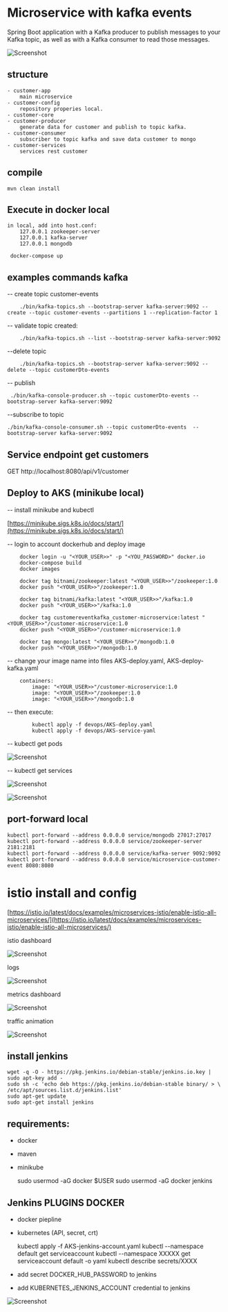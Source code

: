 # Microservice with kafka events

Spring Boot application with a Kafka producer to publish messages to your Kafka topic, as well as with a Kafka consumer to read those messages.

![Screenshot](img/microservice-architecture.png?raw=true "services")

## structure

    - customer-app
        main microservice
    - customer-config
        repository properies local.
    - customer-core
    - customer-producer
        generate data for customer and publish to topic kafka.
    - customer-consumer
        subscriber to topic kafka and save data customer to mongo
    - customer-services
        services rest customer

## compile

    mvn clean install

## Execute in docker local

    in local, add into host.conf: 
        127.0.0.1 zookeeper-server
        127.0.0.1 kafka-server
        127.0.0.1 mongodb

     docker-compose up 

## examples commands kafka

 -- create topic customer-events

        ./bin/kafka-topics.sh --bootstrap-server kafka-server:9092 --create --topic customer-events --partitions 1 --replication-factor 1

-- validate topic created:

        ./bin/kafka-topics.sh --list --bootstrap-server kafka-server:9092
      
--delete topic

        ./bin/kafka-topics.sh --bootstrap-server kafka-server:9092 --delete --topic customerDto-events

-- publish

     ./bin/kafka-console-producer.sh --topic customerDto-events --bootstrap-server kafka-server:9092

--subscribe to topic

    ./bin/kafka-console-consumer.sh --topic customerDto-events  --bootstrap-server kafka-server:9092

## Service endpoint get customers

 GET http://localhost:8080/api/v1/customer

## Deploy to AKS (minikube local)

-- install minikube and kubectl

[https://minikube.sigs.k8s.io/docs/start/](https://minikube.sigs.k8s.io/docs/start/)

-- login to account dockerhub and deploy image
       
        docker login -u "<YOUR_USER>>" -p "<YOU_PASSWORD>" docker.io
        docker-compose build
        docker images

        docker tag bitnami/zookeeper:latest "<YOUR_USER>>"/zookeeper:1.0
        docker push "<YOUR_USER>>"/zookeeper:1.0

        docker tag bitnami/kafka:latest "<YOUR_USER>>"/kafka:1.0
        docker push "<YOUR_USER>>"/kafka:1.0

        docker tag customereventkafka_customer-microservice:latest "<YOUR_USER>>"/customer-microservice:1.0
        docker push "<YOUR_USER>>"/customer-microservice:1.0

        docker tag mongo:latest "<YOUR_USER>>"/mongodb:1.0
        docker push "<YOUR_USER>>"/mongodb:1.0

-- change your image name into files AKS-deploy.yaml, AKS-deploy-kafka.yaml

        containers:
            image: "<YOUR_USER>>"/customer-microservice:1.0
            image: "<YOUR_USER>>"/zookeeper:1.0
            image: "<YOUR_USER>>"/mongodb:1.0

-- then execute:

            kubectl apply -f devops/AKS-deploy.yaml              
            kubectl apply -f devops/AKS-service-yaml

-- kubectl get pods

![Screenshot](img/pods.png?raw=true "pods")

-- kubectl get services

![Screenshot](img/services.png?raw=true "services")


![Screenshot](img/log-microservice.png?raw=true "services")

## port-forward local

    kubectl port-forward --address 0.0.0.0 service/mongodb 27017:27017
    kubectl port-forward --address 0.0.0.0 service/zookeeper-server 2181:2181
    kubectl port-forward --address 0.0.0.0 service/kafka-server 9092:9092
    kubectl port-forward --address 0.0.0.0 service/microservice-customer-event 8080:8080



# istio install and config

   [https://istio.io/latest/docs/examples/microservices-istio/enable-istio-all-microservices/](https://istio.io/latest/docs/examples/microservices-istio/enable-istio-all-microservices/)


 istio dashboard

  ![Screenshot](img/istio.png?raw=true "services")

 logs 

 ![Screenshot](img/istio-log.png?raw=true "services")

  metrics dashboard

 ![Screenshot](img/istio-metrics.png?raw=true "services")

  traffic animation

![Screenshot](img/istio-trafic-animation.png?raw=true "services")


## install jenkins

    wget -q -O - https://pkg.jenkins.io/debian-stable/jenkins.io.key | sudo apt-key add -
    sudo sh -c 'echo deb https://pkg.jenkins.io/debian-stable binary/ > \
    /etc/apt/sources.list.d/jenkins.list'
    sudo apt-get update
    sudo apt-get install jenkins

## requirements:
   - docker
   - maven
   - minikube

      sudo usermod -aG docker $USER
      sudo usermod -aG docker jenkins 

## Jenkins PLUGINS DOCKER

  - docker piepline
  - kubernetes (API, secret, crt)


      kubectl apply -f AKS-jenkins-account.yaml
      kubectl --namespace default get serviceaccount
      kubectl --namespace XXXXX get serviceaccount default  -o yaml
      kubectl describe secrets/XXXX

   - add secret DOCKER_HUB_PASSWORD to jenkins
   - add KUBERNETES_JENKINS_ACCOUNT credential to jenkins


![Screenshot](img/jenkins-pipeline.png?raw=true "services")





